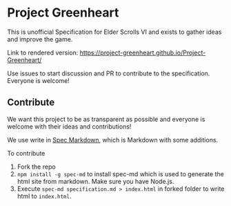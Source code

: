 # Project Greenheart

This is unofficial Specification for Elder Scrolls VI and exists to gather ideas and improve the game.

Link to rendered version: https://project-greenheart.github.io/Project-Greenheart/

Use issues to start discussion and PR to contribute to the specification.
Everyone is welcome!

## Contribute

We want this project to be as transparent as possible and everyone is welcome with their ideas and contributions!

We use write in [Spec Markdown](https://github.com/leebyron/spec-md), which is Markdown with some additions.

To contribute
1. Fork the repo
2. ```npm install -g spec-md``` to install spec-md which is used to generate the html site from markdown. Make sure you have Node.js.
3. Execute ```spec-md specification.md > index.html``` in forked folder to write html to ```index.html```.
